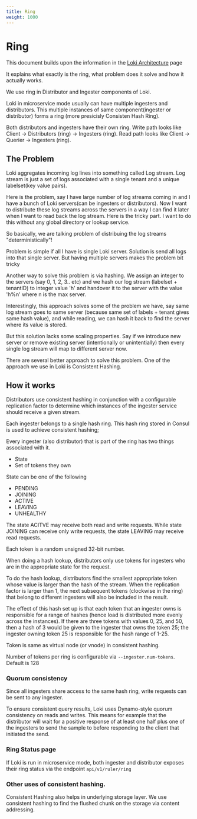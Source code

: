 ```yaml
---
title: Ring
weight: 1000
---
```


# Ring

This document builds upon the information in the [Loki Architecture](./) page

It explains what exactly is the ring, what problem does it solve and how it actually works.

We use ring in Distributor and Ingester components of Loki.

Loki in microservice mode usually can have multiple ingesters and distributors. This multiple instances of same component(ingester or distributor) forms a ring (more presicisly Consisten Hash Ring).

Both distributors and ingesters have their own ring. Write path looks like Client -> Distributors (ring) -> Ingesters (ring). Read path looks like Client -> Querier -> Ingesters (ring).

## The Problem

Loki aggregates incoming log lines into something called Log stream. Log stream is just a set of logs associated with a single tenant and a unique labelset(key value pairs).

Here is the problem, say I have large number of log streams coming in and I have a bunch of Loki servers(can be ingesters or distributors). Now I want to distribute these log streams across the servers in a way I can find it later when I want to read back the log stream. Here is the tricky part. I want to do this without any global directory or lookup service.

So basically, we are talking problem of distribuing the log streams "deterministically"!

Problem is simple if all I have is single Loki server. Solution is send all logs into that single server. But having multiple servers makes the problem bit tricky

Another way to solve this problem is via hashing. We assign an integer to the servers (say 0, 1, 2, 3.. etc) and we hash our log stream (labelset + tenantID) to integer value 'h' and handover it to the server with the value 'h%n' where n is the max server.

Interestingly, this approach solves some of the problem we have, say same log stream goes to same server (because same set of labels + tenant gives same hash value), and while reading, we can hash it back to find the server where its value is stored.

But this solution lacks some scaling properties. Say if we introduce new server or remove existing server (intentionally or unintentially) then every single log stream will map to different server now.

There are several better approach to solve this problem. One of the approach we use in Loki is Consistent Hashing.

## How it works

Distributors use consistent hashing in conjunction with a configurable replication factor to determine which instances of the ingester service should receive a given stream.

Each ingester belongs to a single hash ring. This hash ring stored in Consul is used to achieve consistent hashing;

Every ingester (also distributor) that is part of the ring has two things associated with it.
- State
- Set of tokens they own

State can be one of the following
- PENDING
- JOINING
- ACTIVE
- LEAVING
- UNHEALTHY

The state ACITVE may receive both read and write requests. While state JOINING can receive only write requests, the state LEAVING may receive read requests.

Each token is a random unsigned 32-bit number.

When doing a hash lookup, distributors only use tokens for ingesters who are in the appropriate state for the request.

To do the hash lookup, distributors find the smallest appropriate token whose value is larger than the hash of the stream. When the replication factor is larger than 1, the next subsequent tokens (clockwise in the ring) that belong to different ingesters will also be included in the result.

The effect of this hash set up is that each token that an ingester owns is responsible for a range of hashes (hence load is distributed more evenly across the instances). If there are three tokens with values 0, 25, and 50, then a hash of 3 would be given to the ingester that owns the token 25; the ingester owning token 25 is responsible for the hash range of 1-25.

Token is same as virtual node (or vnode) in consistent hashing.

Number of tokens per ring is configurable via `--ingester.num-tokens`. Default is 128

### Quorum consistency
Since all ingesters share access to the same hash ring, write requests can be sent to any ingester.

To ensure consistent query results, Loki uses Dynamo-style quorum consistency on reads and writes. This means for example that the distributor will wait for a positive response of at least one half plus one of the ingesters to send the sample to before responding to the client that initiated the send.

### Ring Status page

If Loki is run in microservice mode, both ingester and distributor exposes their ring status via the endpoint `api/v1/ruler/ring`

### Other uses of consistent hashing.

Consistent Hashing also helps in underlying storage layer. We use consistent hashing to find the flushed chunk on the storage via content addressing.
